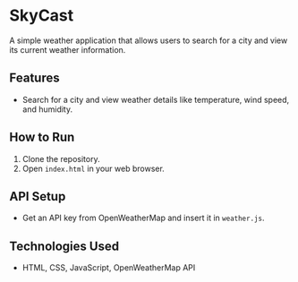 # SkyCast

A simple weather application that allows users to search for a city and view its current weather information.

## Features
- Search for a city and view weather details like temperature, wind speed, and humidity.

## How to Run
1. Clone the repository.
2. Open `index.html` in your web browser.

## API Setup
- Get an API key from OpenWeatherMap and insert it in `weather.js`.

## Technologies Used
- HTML, CSS, JavaScript, OpenWeatherMap API
